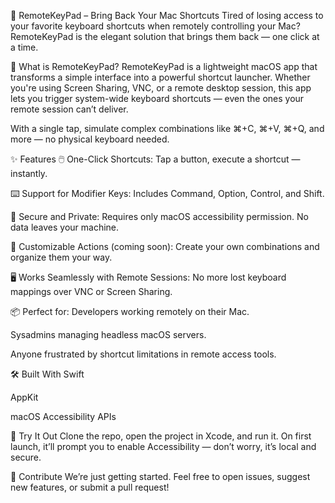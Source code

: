 🔧 RemoteKeyPad – Bring Back Your Mac Shortcuts
Tired of losing access to your favorite keyboard shortcuts when remotely controlling your Mac?
RemoteKeyPad is the elegant solution that brings them back — one click at a time.

🚀 What is RemoteKeyPad?
RemoteKeyPad is a lightweight macOS app that transforms a simple interface into a powerful shortcut launcher. Whether you're using Screen Sharing, VNC, or a remote desktop session, this app lets you trigger system-wide keyboard shortcuts — even the ones your remote session can’t deliver.

With a single tap, simulate complex combinations like ⌘+C, ⌘+V, ⌘+Q, and more — no physical keyboard needed.

✨ Features
🖱️ One-Click Shortcuts: Tap a button, execute a shortcut — instantly.

⌨️ Support for Modifier Keys: Includes Command, Option, Control, and Shift.

🔐 Secure and Private: Requires only macOS accessibility permission. No data leaves your machine.

🧰 Customizable Actions (coming soon): Create your own combinations and organize them your way.

🖥️ Works Seamlessly with Remote Sessions: No more lost keyboard mappings over VNC or Screen Sharing.

📦 Perfect for:
Developers working remotely on their Mac.

Sysadmins managing headless macOS servers.

Anyone frustrated by shortcut limitations in remote access tools.

🛠 Built With
Swift

AppKit

macOS Accessibility APIs

🧪 Try It Out
Clone the repo, open the project in Xcode, and run it. On first launch, it’ll prompt you to enable Accessibility — don’t worry, it’s local and secure.

🤝 Contribute
We’re just getting started. Feel free to open issues, suggest new features, or submit a pull request!

